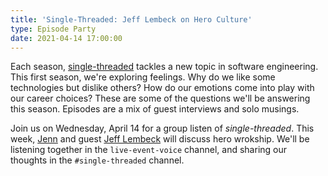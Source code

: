 ```yaml
---
title: 'Single-Threaded: Jeff Lembeck on Hero Culture'
type: Episode Party
date: 2021-04-14 17:00:00
---
```


Each season, [single-threaded](https://anchor.fm/single-threaded/) tackles a new topic in software engineering. This first season, we're exploring feelings. Why do we like some technologies but dislike others? How do our emotions come into play with our career choices? These are some of the questions we'll be answering this season. Episodes are a mix of guest interviews and solo musings.

Join us on Wednesday, April 14 for a group listen of _single-threaded_. This week, [Jenn](https://twitter.com/gurlcode) and guest [Jeff Lembeck](https://twitter.com/jefflembeck) will discuss hero wrokship. We'll be listening together in the `live-event-voice` channel, and sharing our thoughts in the `#single-threaded` channel.
